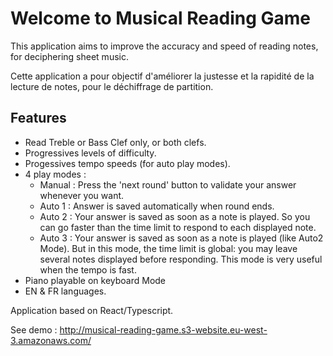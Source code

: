 # Welcome to Musical Reading Game

This application aims to improve the accuracy and speed of reading notes, for deciphering sheet music.

Cette application a pour objectif d'améliorer la justesse et la rapidité de la lecture de notes, pour le déchiffrage de partition.

## Features
- Read Treble or Bass Clef only, or both clefs.
- Progressives levels of difficulty.
- Progessives tempo speeds (for auto play modes).
- 4 play modes :
  - Manual : Press the 'next round' button to validate your answer whenever you want.
  - Auto 1 : Answer is saved automatically when round ends.
  - Auto 2 : Your answer is saved as soon as a note is played. So you can go faster than the time limit to respond to each displayed note.
  - Auto 3 : Your answer is saved as soon as a note is played (like Auto2 Mode). But in this mode, the time limit is global: you may leave several notes displayed before responding. This mode is very useful when the tempo is fast.
- Piano playable on keyboard Mode
- EN & FR languages.

Application based on React/Typescript.

See demo : http://musical-reading-game.s3-website.eu-west-3.amazonaws.com/